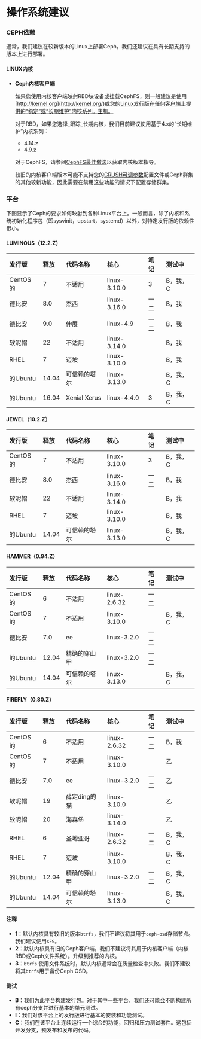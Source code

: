 # 操作系统建议



### CEPH依赖

通常，我们建议在较新版本的Linux上部署Ceph。我们还建议在具有长期支持的版本上进行部署。

#### LINUX内核

* **Ceph内核客户端**

  如果您使用内核客户端映射RBD块设备或挂载CephFS，则一般建议是使用[http://kernel.org](http://kernel.org/)或您的Linux发行版在任何客户端上提供的“稳定”或“长期维护”内核系列。主机。

  对于RBD，如果您选择_跟踪_长期内核，我们目前建议使用基于4.x的“长期维护”内核系列：

  * 4.14.z
  * 4.9.z

  对于CephFS，请参阅[CephFS最佳做法](https://docs.ceph.com/docs/nautilus/cephfs/best-practices)以获取内核版本指导。

  较旧的内核客户端版本可能不支持您的[CRUSH可调参数](https://docs.ceph.com/docs/nautilus/rados/operations/crush-map#tunables)配置文件或Ceph群集的其他较新功能，因此需要在禁用这些功能的情况下配置存储群集。

### 平台

下图显示了Ceph的要求如何映射到各种Linux平台上。一般而言，除了内核和系统初始化程序包（即sysvinit，upstart，systemd）以外，对特定发行版的依赖性很小。

#### LUMINOUS（12.2.Z）

| 发行版 | 释放 | 代码名称 | 核心 | 笔记 | 测试中 |
| :--- | :--- | :--- | :--- | :--- | :--- |
| CentOS的 | 7 | 不适用 | linux-3.10.0 | 3 | B，我，C |
| 德比安 | 8.0 | 杰西 | linux-3.16.0 | 一二 | B，我 |
| 德比安 | 9.0 | 伸展 | linux-4.9 | 一二 | B，我 |
| 软呢帽 | 22 | 不适用 | linux-3.14.0 |  | B，我 |
| RHEL | 7 | 迈坡 | linux-3.10.0 |  | B，我 |
| 的Ubuntu | 14.04 | 可信赖的塔尔 | linux-3.13.0 |  | B，我，C |
| 的Ubuntu | 16.04 | Xenial Xerus | linux-4.4.0 | 3 | B，我，C |

#### JEWEL（10.2.Z）

| 发行版 | 释放 | 代码名称 | 核心 | 笔记 | 测试中 |
| :--- | :--- | :--- | :--- | :--- | :--- |
| CentOS的 | 7 | 不适用 | linux-3.10.0 | 3 | B，我，C |
| 德比安 | 8.0 | 杰西 | linux-3.16.0 | 一二 | B，我 |
| 软呢帽 | 22 | 不适用 | linux-3.14.0 |  | B，我 |
| RHEL | 7 | 迈坡 | linux-3.10.0 |  | B，我 |
| 的Ubuntu | 14.04 | 可信赖的塔尔 | linux-3.13.0 |  | B，我，C |

#### HAMMER（0.94.Z）

| 发行版 | 释放 | 代码名称 | 核心 | 笔记 | 测试中 |
| :--- | :--- | :--- | :--- | :--- | :--- |
| CentOS的 | 6 | 不适用 | linux-2.6.32 | 一二 |  |
| CentOS的 | 7 | 不适用 | linux-3.10.0 |  | B，我，C |
| 德比安 | 7.0 | ee | linux-3.2.0 | 一二 |  |
| 的Ubuntu | 12.04 | 精确的穿山甲 | linux-3.2.0 | 一二 |  |
| 的Ubuntu | 14.04 | 可信赖的塔尔 | linux-3.13.0 |  | B，我，C |

#### FIREFLY（0.80.Z）

| 发行版 | 释放 | 代码名称 | 核心 | 笔记 | 测试中 |
| :--- | :--- | :--- | :--- | :--- | :--- |
| CentOS的 | 6 | 不适用 | linux-2.6.32 | 一二 | B，我 |
| CentOS的 | 7 | 不适用 | linux-3.10.0 |  | 乙 |
| 德比安 | 7.0 | ee | linux-3.2.0 | 一二 | 乙 |
| 软呢帽 | 19 | 薛定ding的猫 | linux-3.10.0 |  | 乙 |
| 软呢帽 | 20 | 海森堡 | linux-3.14.0 |  | 乙 |
| RHEL | 6 | 圣地亚哥 | linux-2.6.32 | 一二 | B，我，C |
| RHEL | 7 | 迈坡 | linux-3.10.0 |  | B，我，C |
| 的Ubuntu | 12.04 | 精确的穿山甲 | linux-3.2.0 | 一二 | B，我，C |
| 的Ubuntu | 14.04 | 可信赖的塔尔 | linux-3.13.0 |  | B，我，C |

#### 注释

* **1**：默认内核具有较旧的版本`btrfs`，我们不建议将其用于`ceph-osd`存储节点。我们建议使用`XFS`。
* **2**：默认内核具有旧的Ceph客户端，我们不建议将其用于内核客户端（内核RBD或Ceph文件系统）。升级到推荐的内核。
* **3**：`btrfs` 使用文件系统时，默认内核通常会在质量检查中失败。我们不建议将其`btrfs`用于备份Ceph OSD。

#### 测试

* **B**：我们为此平台构建发行包。对于其中一些平台，我们还可能会不断构建所有ceph分支并进行基本的单元测试。
* **I**：我们对该平台上的发行版进行基本的安装和功能测试。
* **C**：我们在该平台上连续运行一个综合的功能，回归和压力测试套件。这包括开发分支，预发布和发布的代码。

